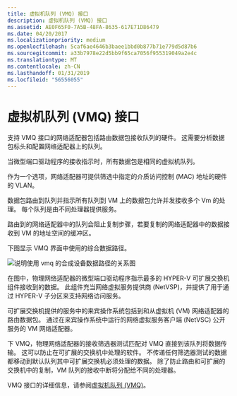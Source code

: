 ```yaml
---
title: 虚拟机队列 (VMQ) 接口
description: 虚拟机队列 (VMQ) 接口
ms.assetid: AE0F65F0-7A5B-48FA-8635-617E71D86479
ms.date: 04/20/2017
ms.localizationpriority: medium
ms.openlocfilehash: 5caf6ae4646b3baee1bbd0b877b71e779d5d87b6
ms.sourcegitcommit: a33b7978e22d5bb9f65ca7056f955319049a2e4c
ms.translationtype: MT
ms.contentlocale: zh-CN
ms.lasthandoff: 01/31/2019
ms.locfileid: "56556055"
---
```

# <a name="virtual-machine-queue-vmq-interface"></a>虚拟机队列 (VMQ) 接口


支持 VMQ 接口的网络适配器包括路由数据包接收队列的硬件。 这需要分析数据包标头和配置网络适配器上的队列。

当微型端口驱动程序的接收指示时，所有数据包是相同的虚拟机队列。

作为一个选项，网络适配器可提供筛选中指定的介质访问控制 (MAC) 地址的硬件的 VLAN。

数据包路由到队列并指示所有队列到 VM 上的数据包允许并发接收多个 Vm 的处理。 每个队列是由不同处理器提供服务。

路由到的网络适配器中的队列会阻止复制步骤，若要复制的网络适配器中的数据接收到 VM 的地址空间的缓冲区。

下图显示 VMQ 界面中使用的综合数据路径。

![说明使用 vmq 的合成设备数据路径的关系图](images/vmqdatapaths.png)

在图中，物理网络适配器的微型端口驱动程序指示最多的 HYPER-V 可扩展交换机组件接收到的数据。 此组件充当网络虚拟服务提供商 (NetVSP)，并提供了用于通过 HYPER-V 子分区来支持网络访问服务。

可扩展交换机提供的服务中的来宾操作系统包括到和从虚拟机 (VM) 网络适配器的路由数据包。 通过在来宾操作系统中运行的网络虚拟服务客户端 (NetVSC) 公开服务的 VM 网络适配器。

下 VMQ，物理网络适配器的接收筛选器测试匹配对 VMQ 直接到该队列将数据传输。 这可以防止在可扩展的交换机中处理的软件。 不传递任何筛选器测试的数据都移动到默认队列其中可扩展交换机必须处理的数据。 除了防止路由和可扩展的交换机中的复制，VM 队列的接收中断将分配给不同的处理器。

VMQ 接口的详细信息，请参阅[虚拟机队列 (VMQ)](virtual-machine-queue--vmq-.md)。

 

 






